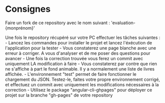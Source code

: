 # Consignes

Faire un fork de ce repository avec le nom suivant : 'evaluation-{monprénom}'

Une fois le repository récupéré sur votre PC effectuer les tâches suivantes :
	- Lancez les commandes pour installer le projet et lancez l'éxécution de l'application pour la tester
	- Vous constaterez une page blanche avec une erreur à corriger. A vous d'analyser et de me poser des questions pour avancer
	- Une fois la correction trouvée vous ferez un commit avec uniquement LA modification à faire
	- Vous constaterez par contre que rien ne s'affiche à part le fond animable. Il y a normalement une liste de livres affichée.
	- L'environnement "test" permet de faire fonctionner le chargement du JSON. Testez-le, faites votre propre environnement corrigé, et effectuez un commit avec uniquement les modifications nécessaires à la correction
	- Utilisez le package "angular-cli-ghpages" pour déployer ce projet sur la branche "gh-pages" de votre repository